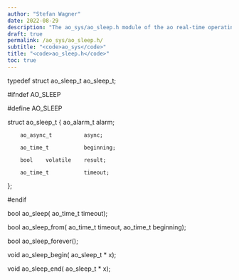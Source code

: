 ```yaml
---
author: "Stefan Wagner"
date: 2022-08-29
description: "The ao_sys/ao_sleep.h module of the ao real-time operating system."
draft: true
permalink: /ao_sys/ao_sleep.h/ 
subtitle: "<code>ao_sys</code>"
title: "<code>ao_sleep.h</code>"
toc: true
---
```


typedef struct  ao_sleep_t  ao_sleep_t;

#ifndef AO_SLEEP

#define AO_SLEEP

struct  ao_sleep_t
{
        ao_alarm_t          alarm;

        ao_async_t          async;

        ao_time_t           beginning;

        bool    volatile    result;

        ao_time_t           timeout;
};

#endif

bool    ao_sleep(           ao_time_t timeout);

bool    ao_sleep_from(      ao_time_t timeout, ao_time_t beginning);

bool    ao_sleep_forever();

void    ao_sleep_begin(     ao_sleep_t * x);

void    ao_sleep_end(       ao_sleep_t * x);

